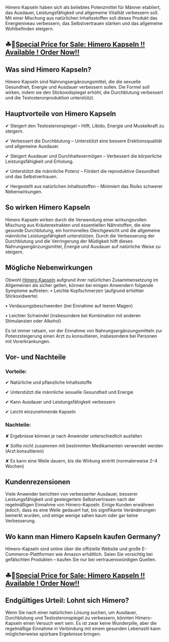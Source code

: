 Himero Kapseln haben sich als beliebtes Potenzmittel für Männer etabliert, das Ausdauer, Leistungsfähigkeit und allgemeine Vitalität verbessern soll. Mit einer Mischung aus natürlichen Inhaltsstoffen soll dieses Produkt das Energieniveau verbessern, das Selbstvertrauen stärken und das allgemeine Wohlbefinden steigern.

## ☘📣[Special Price for Sale: Himero Kapseln !! Available ! Order Now!!](https://farmscbdoil.com/himero-kapseln/)

## Was sind Himero Kapseln?

Himero Kapseln sind Nahrungsergänzungsmittel, die die sexuelle Gesundheit, Energie und Ausdauer verbessern sollen. Die Formel soll wirken, indem sie den Stickoxidspiegel erhöht, die Durchblutung verbessert und die Testosteronproduktion unterstützt.

## Hauptvorteile von Himero Kapseln

✔ Steigert den Testosteronspiegel – Hilft, Libido, Energie und Muskelkraft zu steigern.

✔ Verbessert die Durchblutung – Unterstützt eine bessere Erektionsqualität und allgemeine Ausdauer.

✔ Steigert Ausdauer und Durchhaltevermögen – Verbessert die körperliche Leistungsfähigkeit und Erholung.

✔ Unterstützt die männliche Potenz – Fördert die reproduktive Gesundheit und das Selbstvertrauen.

✔ Hergestellt aus natürlichen Inhaltsstoffen – Minimiert das Risiko schwerer Nebenwirkungen.

## So wirken Himero Kapseln

Himero Kapseln wirken durch die Verwendung einer wirkungsvollen Mischung aus Kräuterextrakten und essentiellen Nährstoffen, die eine gesunde Durchblutung, ein hormonelles Gleichgewicht und die allgemeine männliche Leistungsfähigkeit unterstützen. Durch die Verbesserung der Durchblutung und die Verringerung der Müdigkeit hilft dieses Nahrungsergänzungsmittel, Energie und Ausdauer auf natürliche Weise zu steigern.

## Mögliche Nebenwirkungen

Obwohl [Himero Kapseln](https://himerokapselngermany.godaddysites.com/) aufgrund ihrer natürlichen Zusammensetzung im Allgemeinen als sicher gelten, können bei einigen Anwendern folgende Symptome auftreten:
• Leichte Kopfschmerzen (aufgrund erhöhter Stickoxidwerte)

• Verdauungsbeschwerden (bei Einnahme auf leeren Magen)

• Leichter Schwindel (insbesondere bei Kombination mit anderen Stimulanzien oder Alkohol)

Es ist immer ratsam, vor der Einnahme von Nahrungsergänzungsmitteln zur Potenzsteigerung einen Arzt zu konsultieren, insbesondere bei Personen mit Vorerkrankungen.

## Vor- und Nachteile

### Vorteile:

✔ Natürliche und pflanzliche Inhaltsstoffe

✔ Unterstützt die männliche sexuelle Gesundheit und Energie

✔ Kann Ausdauer und Leistungsfähigkeit verbessern

✔ Leicht einzunehmende Kapseln

### Nachteile:

✘ Ergebnisse können je nach Anwender unterschiedlich ausfallen

✘ Sollte nicht zusammen mit bestimmten Medikamenten verwendet werden (Arzt konsultieren)

✘ Es kann eine Weile dauern, bis die Wirkung eintritt (normalerweise 2–4 Wochen)

## Kundenrezensionen

Viele Anwender berichten von verbesserter Ausdauer, besserer Leistungsfähigkeit und gesteigertem Selbstvertrauen nach der regelmäßigen Einnahme von Himero-Kapseln. Einige Kunden erwähnen jedoch, dass es eine Weile gedauert hat, bis signifikante Veränderungen bemerkt wurden, und einige wenige sahen kaum oder gar keine Verbesserung.

## Wo kann man Himero Kapseln kaufen Germany?

Himero-Kapseln sind online über die offizielle Website und große E-Commerce-Plattformen wie Amazon erhältlich. Seien Sie vorsichtig bei gefälschten Produkten – kaufen Sie nur bei vertrauenswürdigen Quellen.

## ☘📣[Special Price for Sale: Himero Kapseln !! Available ! Order Now!!](https://farmscbdoil.com/himero-kapseln/)

## Endgültiges Urteil: Lohnt sich Himero?

Wenn Sie nach einer natürlichen Lösung suchen, um Ausdauer, Durchblutung und Testosteronspiegel zu verbessern, könnten Himero-Kapseln einen Versuch wert sein. Es ist zwar keine Wunderpille, aber die regelmäßige Einnahme in Verbindung mit einem gesunden Lebensstil kann möglicherweise spürbare Ergebnisse bringen.
